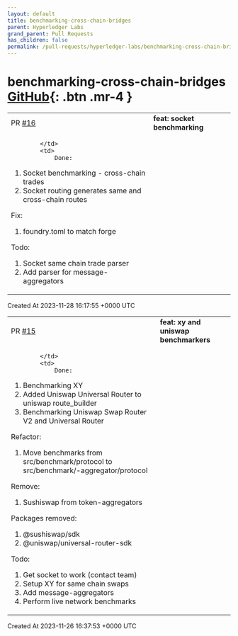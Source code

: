 ```yaml
---
layout: default
title: benchmarking-cross-chain-bridges
parent: Hyperledger Labs
grand_parent: Pull Requests
has_children: false
permalink: /pull-requests/hyperledger-labs/benchmarking-cross-chain-bridges
---
```


# benchmarking-cross-chain-bridges <span class="fs-3 right-align">[GitHub](https://github.com/hyperledger-labs/benchmarking-cross-chain-bridges){: .btn .mr-4 }</span>


<div>
    <table>
        <tr>
            <td>
                PR <a href="https://github.com/hyperledger-labs/benchmarking-cross-chain-bridges/pull/16" class=".btn">#16</a>
            </td>
            <td>
                <b>
                    feat: socket benchmarking
                </b>
            </td>
        </tr>
        <tr>
            <td>
                
            </td>
            <td>
                Done:
1. Socket benchmarking  - cross-chain trades
2. Socket routing generates same and cross-chain routes 

Fix:
1.  foundry.toml to match forge 

Todo:
1. Socket same chain trade parser
2. Add parser for message-aggregators
            </td>
        </tr>
    </table>
    <div class="right-align">
        Created At 2023-11-28 16:17:55 +0000 UTC
    </div>
</div>

<div>
    <table>
        <tr>
            <td>
                PR <a href="https://github.com/hyperledger-labs/benchmarking-cross-chain-bridges/pull/15" class=".btn">#15</a>
            </td>
            <td>
                <b>
                    feat: xy and uniswap benchmarkers
                </b>
            </td>
        </tr>
        <tr>
            <td>
                
            </td>
            <td>
                Done:
1. Benchmarking XY 
2. Added Uniswap Universal Router to uniswap route_builder
3. Benchmarking Uniswap Swap Router V2 and Universal Router

Refactor: 
1. Move benchmarks from src/benchmark/protocol to src/benchmark/-aggregator/protocol

Remove: 
1. Sushiswap from token-aggregators

Packages removed:
1. @sushiswap/sdk 
2. @uniswap/universal-router-sdk

Todo:
1. Get socket to work (contact team)
2. Setup XY for same chain swaps
3. Add message-aggregators
4. Perform live network benchmarks
            </td>
        </tr>
    </table>
    <div class="right-align">
        Created At 2023-11-26 16:37:53 +0000 UTC
    </div>
</div>

